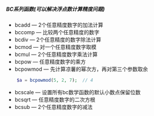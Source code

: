 ##### BC系列函数(可以解决浮点数计算精度问题)
* bcadd — 2个任意精度数字的加法计算
* bccomp — 比较两个任意精度的数字
* bcdiv — 2个任意精度的数字除法计算
* bcmod — 对一个任意精度数字取模
* bcmul — 2个任意精度数字乘法计算
* bcpow — 任意精度数字的乘方
* bcpowmod — 先计算凉薯的幂次方，再对第三个参数取余

```php
    $a = bcpowmod(5, 2, 7);  // 4
```

* bcscale — 设置所有bc数学函数的默认小数点保留位数
* bcsqrt — 任意精度数字的二次方根
* bcsub — 2个任意精度数字的减法
